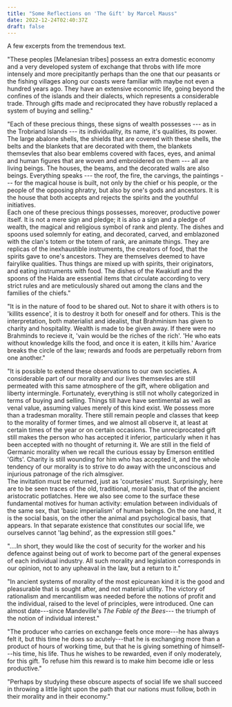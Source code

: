 ```yaml
---
title: "Some Reflections on 'The Gift' by Marcel Mauss"
date: 2022-12-24T02:40:37Z
draft: false
---
```


A few excerpts from the tremendous text.    

"These peoples [Melanesian tribes] possess an extra domestic economy and a very
developed system of exchange that throbs with life more intensely and more
precipitantly perhaps than the one that our peasants or the fishing villages
along our coasts were familiar with maybe not even a hundred years ago. They
have an extensive economic life, going beyond the confines of the islands and
their dialects, which represents a considerable trade. Through gifts made and
reciprocated they have robustly replaced a system of buying and selling."    

"Each of these precious things, these signs of wealth possesses --- as in the
Trobriand Islands --- its individuality, its name, it's qualities, its power.
The large abalone shells, the shields that are covered with these shells, the
belts and the blankets that are decorated with them, the blankets themsevles
that also bear emblems covered with faces, eyes, and animal and human figures
that are woven and embroidered on them --- all are living beings. The houses,
the beams, and the decorated walls are also beings. Everything speaks --- the
roof, the fire, the carvings, the paintings --- for the magical house is built,
not only by the chief or his people, or the people of the opposing phratry, but
also by one's gods and ancestors. It is the house that both accepts and rejects
the spirits and the youthful initiatives.    
Each one of these precious things possesses, moreover, productive power itself.
It is not a mere sign and pledge; it is also a sign and a pledge of wealth, the
magical and religious symbol of rank and plenty. The dishes and spoons used
solemnly for eating, and decorated, carved, and emblazoned with the clan's totem
or the totem of rank, are animate things. They are replicas of the
inexhaustible instruments, the creators of food, that the spirits gave to one's
ancestors. They are themselves deemed to have fairylike qualities. Thus things
are mixed up with spirits, their originators, and eating instruments with food.
The dishes of the Kwakiutl and the spoons of the Haida are essential items that
circulate according to very strict rules and are meticulously shared out among
the clans and the families of the chiefs."    

"It is in the nature of food to be shared out. Not to share it with others is to
'killits essence', it is to destroy it both for oneself and for others. This is
the interpretation, both materialist and idealist, that Brahminism has given to
charity and hospitality. Wealth is made to be given away. If there were no
Brahminds to recieve it, 'vain would be the riches of the rich'. 'He who eats
without knowledge kills the food, and once it is eaten, it kills him.' Avarice
breaks the circle of the law; rewards and foods are perpetually reborn from one
another."    

"It is possible to extend these observations to our own societies. A
considerable part of our morality and our lives themsevles are still permeated
with this same atmosphere of the gift, where obligation and liberty intermingle.
Fortunately, everything is still not wholly categorized in terms of buying and
selling. Things till have have sentimental as well as venal value, assuming
values merely of this kind exist. We possess more than a tradesman morality.
There still remain people and classes that keep to the morality of former times,
and we almost all observe it, at least at certain times of the year or on
certain occasions. The unreciprocated gift still makes the person who has
accepted it inferior, particularly when it has been accepted with no thought of
returning it. We are still in the field of Germanic morality when we recall the
curious essay by Emerson entitled 'Gifts'. Charity is still wounding for him who
has accepted it, and the whole tendency of our morality is to strive to do away
with the unconscious and injurious patronage of the rich almsgiver.   
The invitation must be returned, just as 'courtesies' must. Surprisingly, here
are to be seen traces of the old, traditional, moral basis, that of the ancient
aristocratic potlatches. Here we also see come to the surface these fundamental
motives for human activity: emulation between individuals of the same sex, that
'basic imperialism' of human beings. On the one hand, it is the social basis, on
the other the animal and psychological basis, that appears. In that separate
existence that constitutes our social life, we ourselves cannot 'lag behind', as
the expression still goes."    

"....In short, they would like the cost of security for the worker and his
defence against being out of work to become part of the general expenses of each
individual industry. All such morality and legislation corresponds in our
opinion, not to any upheaval in the law, but a return to it."     

"In ancient systems of morality of the most epicurean kind it is the good and
pleasurable that is sought after, and not material utility. The victory of
rationalism and mercantilism was needed before the notions of profit and the
individual, raised to the level of principles, were introduced. One can almost
date---since Mandeville's *The Fable of the Bees*--- the triumph of the notion
of individual interest."     

"The producer who carries on exchange feels once more---he has always felt it,
but this time he does so acutely---that he is exchanging more than a product of
hours of working time, but that he is giving something of himself---his time,
his life. Thus he wishes to be rewarded, even if only moderately, for this gift.
To refuse him this reward is to make him become idle or less productive."     

"Perhaps by studying these obscure aspects of social life we shall succeed in
throwing a little light upon the path that our nations must follow, both in
their morality and in their economy."     



